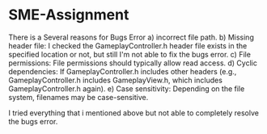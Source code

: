 # SME-Assignment
There is a Several reasons for Bugs Error
a) incorrect file path.
b) Missing header file: I checked the GameplayController.h header file exists in the specified location or not, but still I'm not able to fix the bugs error. 
c) File permissions:  File permissions should typically allow read access.
d) Cyclic dependencies: If GameplayController.h includes other headers (e.g., GameplayController.h includes GameplayView.h, which includes GameplayController.h again).
e) Case sensitivity: Depending on the file system, filenames may be case-sensitive.

I tried everything that i mentioned above but not able to completely resolve the bugs error.
